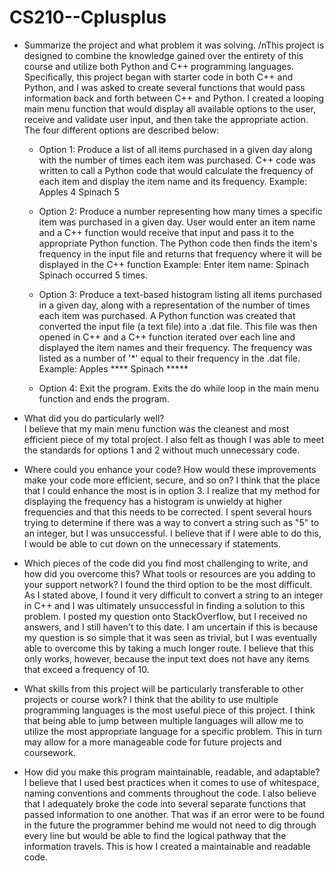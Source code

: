 # CS210--Cplusplus

* Summarize the project and what problem it was solving.
/nThis project is designed to combine the knowledge gained over the entirety of this course and utilize both Python and C++ programming languages. Specifically, this project      began with starter code in both C++ and Python, and I was asked to create several functions that would pass information back and forth between C++ and Python. I created a          looping main menu function that would display all available options to the user, receive and validate user input, and then take the appropriate action. The four different        options are described below:
      
   * Option 1: Produce a list of all items purchased in a given day along with the number of times each item was purchased.
       C++ code was written to call a Python code that would calculate the frequency of each item and display the item name and its frequency.
       Example: Apples 4
                Spinach 5
      
   * Option 2: Produce a number representing how many times a specific item was purchased in a given day.
       User would enter an item name and a C++ function would receive that input and pass it to the appropriate Python function. The Python code then finds the item's
       frequency in the input file and returns that frequency where it will be displayed in the C++ function
       Example: Enter item name: Spinach
                Spinach occurred 5 times.
      
   * Option 3: Produce a text-based histogram listing all items purchased in a given day, along with a representation of the number of times each item was purchased.
       A Python function was created that converted the input file (a text file) into a .dat file. This file was then opened in C++ and a C++ function iterated over
       each line and displayed the item names and their frequency. The frequency was listed as a number of '*' equal to their frequency in the .dat file.
       Example: Apples ****
                Spinach *****
      
   * Option 4: Exit the program.
       Exits the do while loop in the main menu function and ends the program. 
         
* What did you do particularly well?       
   I believe that my main menu function was the cleanest and most efficient piece of my total project. I also felt as though I was able to meet the standards for options 1 and 2
   without much unnecessary code. 

* Where could you enhance your code? How would these improvements make your code more efficient, secure, and so on?
   I think that the place that I could enhance the most is in option 3. I realize that my method for displaying the frequency has a histogram is unwieldy at higher 
   frequencies and that this needs to be corrected. I spent several hours trying to determine if there was a way to convert a string such as "5" to an integer, but I
   was unsuccessful. I believe that if I were able to do this, I would be able to cut down on the unnecessary if statements.
  
* Which pieces of the code did you find most challenging to write, and how did you overcome this? What tools or resources are you adding to your support network?
   I found the third option to be the most difficult. As I stated above, I found it very difficult to convert a string to an integer in C++ and I was ultimately
   unsuccessful in finding a solution to this problem. I posted my question onto StackOverflow, but I received no answers, and I still haven't to this date. I am uncertain 
   if this is because my question is so simple that it was seen as trivial, but I was eventually able to overcome this by taking a much longer route. I believe that
   this only works, however, because the input text does not have any items that exceed a frequency of 10. 
   
* What skills from this project will be particularly transferable to other projects or course work?
   I think that the ability to use multiple programming languages is the most useful piece of this project. I think that being able to jump between multiple languages
   will allow me to utilize the most appropriate language for a specific problem. This in turn may allow for a more manageable code for future projects and coursework. 
   
* How did you make this program maintainable, readable, and adaptable?
   I believe that I used best practices when it comes to use of whitespace, naming conventions and comments throughout the code. I also believe that I adequately
   broke the code into several separate functions that passed information to one another. That was if an error were to be found in the future the programmer behind
   me would not need to dig through every line but would be able to find the logical pathway that the information travels. This is how I created a maintainable and
   readable code.
